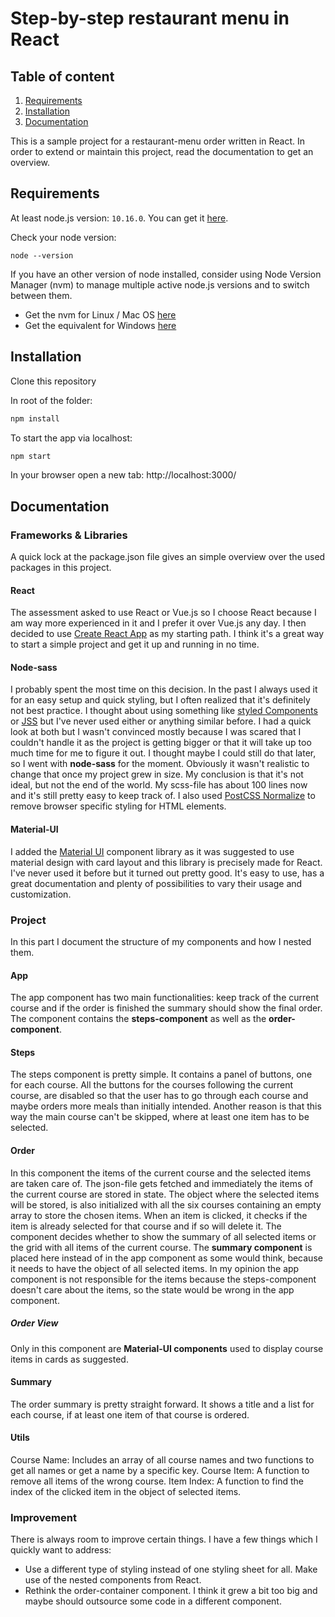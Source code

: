 # Step-by-step restaurant menu in React

## Table of content

1. [Requirements](#requirements)
2. [Installation](#installation)
3. [Documentation](#documentation)

This is a sample project for a restaurant-menu order written in React. In order to extend or maintain this project, read the documentation to get an overview.

## Requirements

At least node.js version: `10.16.0`. You can get it [here](https://nodejs.org/en/).

Check your node version:

```
node --version
```


If you have an other version of node installed, consider using Node Version Manager (nvm) to manage multiple active node.js versions and to switch between them.

- Get the nvm for Linux / Mac OS [here](https://github.com/nvm-sh/nvm)
- Get the equivalent for Windows [here](https://github.com/coreybutler/nvm-windows)

## Installation

Clone this repository

In root of the folder:

```bash
npm install
```

To start the app via localhost:

```bash
npm start
```

In your browser open a new tab: http://localhost:3000/

## Documentation

### Frameworks & Libraries

A quick lock at the package.json file gives an simple overview over the used packages in this project.

#### React

The assessment asked to use React or Vue.js so I choose React because I am way more experienced in it and I prefer it over Vue.js any day. I then decided to use [Create React App](https://github.com/facebook/create-react-app) as my starting path. I think it's a great way to start a simple project and get it up and running in no time.

#### Node-sass

I probably spent the most time on this decision. In the past I always used it for an easy setup and quick styling, but I often realized that it's definitely not best practice. I thought about using something like [styled Components](https://www.styled-components.com/) or [JSS](https://cssinjs.org/) but I've never used either or anything similar before. I had a quick look at both but I wasn't convinced mostly because I was scared that I couldn't handle it as the project is getting bigger or that it will take up too much time for me to figure it out. I thought maybe I could still do that later, so I went with **node-sass** for the moment. Obviously it wasn't realistic to change that once my project grew in size. My conclusion is that it's not ideal, but not the end of the world. My scss-file has about 100 lines now and it's still pretty easy to keep track of.
I also used [PostCSS Normalize](https://github.com/csstools/postcss-normalize) to remove browser specific styling for HTML elements.

#### Material-UI

I added the [Material UI](https://material-ui.com/) component library as it was suggested to use material design with card layout and this library is precisely made for React. I've never used it before but it turned out pretty good. It's easy to use, has a great documentation and plenty of possibilities to vary their usage and customization.

### Project

In this part I document the structure of my components and how I nested them.

#### App

The app component has two main functionalities: keep track of the current course and if the order is finished the summary should show the final order.
The component contains the **steps-component** as well as the **order-component**.

#### Steps

The steps component is pretty simple. It contains a panel of buttons, one for each course. All the buttons for the courses following the current course, are disabled so that the user has to go through each course and maybe orders more meals than initially intended. Another reason is that this way the main course can't be skipped, where at least one item has to be selected.

#### Order

In this component the items of the current course and the selected items are taken care of. The json-file gets fetched and immediately the items of the current course are stored in state. The object where the selected items will be stored, is also initialized with all the six courses containing an empty array to store the chosen items. When an item is clicked, it checks if the item is already selected for that course and if so will delete it.
The component decides whether to show the summary of all selected items or the grid with all items of the current course. The **summary component** is placed here instead of in the app component as some would think, because it needs to have the object of all selected items. In my opinion the app component is not responsible for the items because the steps-component doesn't care about the items, so the state would be wrong in the app component.

##### Order View

Only in this component are **Material-UI components** used to display course items in cards as suggested.

#### Summary

The order summary is pretty straight forward. It shows a title and a list for each course, if at least one item of that course is ordered.

#### Utils

Course Name: Includes an array of all course names and two functions to get all names or get a name by a specific key.
Course Item: A function to remove all items of the wrong course.
Item Index: A function to find the index of the clicked item in the object of selected items.

### Improvement

There is always room to improve certain things. I have a few things which I quickly want to address:

- Use a different type of styling instead of one styling sheet for all. Make use of the nested components from React.
- Rethink the order-container component. I think it grew a bit too big and maybe should outsource some code in a different component.
